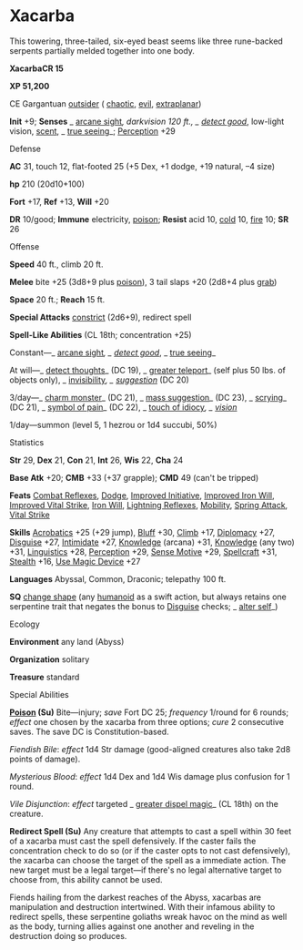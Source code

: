 # Xacarba

This towering, three-tailed, six-eyed beast seems like three rune-backed serpents partially melded together into one body.

**XacarbaCR 15**

**XP 51,200**

CE Gargantuan [outsider](monsters/creatureTypes#_outsider) ( [chaotic](monsters/creatureTypes#_chaotic-subtype), [evil](monsters/creatureTypes#_evil-subtype), [extraplanar](monsters/creatureTypes#_extraplanar-subtype))

**Init** +9; **Senses** _ [arcane sight](additionalMonsters/../spells/arcaneSight#_arcane-sight)_, darkvision 120 ft., _ [detect good](additionalMonsters/../spells/detectGood#_detect-good)_, low-light vision, [scent](monsters/universalMonsterRules#_scent), _ [true seeing](additionalMonsters/../spells/trueSeeing#_true-seeing)_; [Perception](additionalMonsters/../skills/perception#_perception) +29

Defense

**AC** 31, touch 12, flat-footed 25 (+5 Dex, +1 dodge, +19 natural, –4 size)

**hp** 210 (20d10+100)

**Fort** +17, **Ref** +13, **Will** +20

**DR** 10/good; **Immune** electricity, [poison](monsters/universalMonsterRules#_poison-(ex-or-su)); **Resist** acid 10, [cold](monsters/creatureTypes#_cold-subtype) 10, [fire](monsters/creatureTypes#_fire-subtype) 10; **SR** 26

Offense

**Speed** 40 ft., climb 20 ft.

**Melee** bite +25 (3d8+9 plus [poison](monsters/universalMonsterRules#_poison-(ex-or-su))), 3 tail slaps +20 (2d8+4 plus [grab](monsters/universalMonsterRules#_grab))

**Space** 20 ft.; **Reach** 15 ft.

**Special Attacks** [constrict](monsters/universalMonsterRules#_constrict) (2d6+9), redirect spell

**Spell-Like Abilities** (CL 18th; concentration +25)

Constant—_ [arcane sight](additionalMonsters/../spells/arcaneSight#_arcane-sight)_, _ [detect good](additionalMonsters/../spells/detectGood#_detect-good)_, _ [true seeing](additionalMonsters/../spells/trueSeeing#_true-seeing)_

At will—_ [detect thoughts](additionalMonsters/../spells/detectThoughts#_detect-thoughts)_ (DC 19), _ [greater teleport](additionalMonsters/../spells/teleport#_teleport-greater)_ (self plus 50 lbs. of objects only), _ [invisibility](additionalMonsters/../spells/invisibility#_invisibility)_, _ [suggestion](additionalMonsters/../spells/suggestion#_suggestion)_ (DC 20)

3/day—_ [charm monster](additionalMonsters/../spells/charmMonster#_charm-monster)_ (DC 21), _ [mass suggestion](additionalMonsters/../spells/suggestion#_suggestion-mass)_ (DC 23), _ [scrying](additionalMonsters/../spells/scrying#_scrying)_ (DC 21), _ [symbol of pain](additionalMonsters/../spells/symbolOfPain#_symbol-of-pain)_ (DC 22), _ [touch of idiocy](additionalMonsters/../spells/touchOfIdiocy#_touch-of-idiocy)_, _ [vision](additionalMonsters/../spells/vision#_vision)_

1/day—summon (level 5, 1 hezrou or 1d4 succubi, 50%)

Statistics

**Str** 29, **Dex** 21, **Con** 21, **Int** 26, **Wis** 22, **Cha** 24

**Base Atk** +20; **CMB** +33 (+37 grapple); **CMD** 49 (can't be tripped)

**Feats** [Combat Reflexes](additionalMonsters/../feats#_combat-reflexes), [Dodge](additionalMonsters/../feats#_dodge), [Improved Initiative](additionalMonsters/../feats#_improved-initiative), [Improved Iron Will](additionalMonsters/../feats#_improved-iron-will), [Improved Vital Strike](additionalMonsters/../feats#_improved-vital-strike), [Iron Will](additionalMonsters/../feats#_iron-will), [Lightning Reflexes](additionalMonsters/../feats#_lightning-reflexes), [Mobility](additionalMonsters/../feats#_mobility), [Spring Attack](additionalMonsters/../feats#_spring-attack), [Vital Strike](additionalMonsters/../feats#_vital-strike)

**Skills** [Acrobatics](additionalMonsters/../skills/acrobatics#_acrobatics) +25 (+29 jump), [Bluff](additionalMonsters/../skills/bluff#_bluff) +30, [Climb](additionalMonsters/../skills/climb#_climb) +17, [Diplomacy](additionalMonsters/../skills/diplomacy#_diplomacy) +27, [Disguise](additionalMonsters/../skills/disguise#_disguise) +27, [Intimidate](additionalMonsters/../skills/intimidate#_intimidate) +27, [Knowledge](additionalMonsters/../skills/knowledge#_knowledge) (arcana) +31, [Knowledge](additionalMonsters/../skills/knowledge#_knowledge) (any two) +31, [Linguistics](additionalMonsters/../skills/linguistics#_linguistics) +28, [Perception](additionalMonsters/../skills/perception#_perception) +29, [Sense Motive](additionalMonsters/../skills/senseMotive#_sense-motive) +29, [Spellcraft](additionalMonsters/../skills/spellcraft#_spellcraft) +31, [Stealth](additionalMonsters/../skills/stealth#_stealth) +16, [Use Magic Device](additionalMonsters/../skills/useMagicDevice#_use-magic-device) +27

**Languages** Abyssal, Common, Draconic; telepathy 100 ft.

**SQ** [change shape](monsters/universalMonsterRules#_change-shape) (any [humanoid](monsters/creatureTypes#_humanoid) as a swift action, but always retains one serpentine trait that negates the bonus to [Disguise](additionalMonsters/../skills/disguise#_disguise) checks; _ [alter self](additionalMonsters/../spells/alterSelf#_alter-self)_)

Ecology

**Environment** any land (Abyss)

**Organization** solitary

**Treasure** standard

Special Abilities

**[Poison](monsters/universalMonsterRules#_poison-(ex-or-su)) (Su)** Bite—injury; _save_ Fort DC 25; _frequency_ 1/round for 6 rounds; _effect_ one chosen by the xacarba from three options; _cure_ 2 consecutive saves. The save DC is Constitution-based.

_Fiendish Bile_: _effect_ 1d4 Str damage (good-aligned creatures also take 2d8 points of damage).

_Mysterious Blood_: _effect_ 1d4 Dex and 1d4 Wis damage plus confusion for 1 round.

_Vile Disjunction_: _effect_ targeted _ [greater dispel magic](additionalMonsters/../spells/dispelMagic#_dispel-magic-greater)_ (CL 18th) on the creature.

**Redirect Spell (Su)** Any creature that attempts to cast a spell within 30 feet of a xacarba must cast the spell defensively. If the caster fails the concentration check to do so (or if the caster opts to not cast defensively), the xacarba can choose the target of the spell as a immediate action. The new target must be a legal target—if there's no legal alternative target to choose from, this ability cannot be used.

Fiends hailing from the darkest reaches of the Abyss, xacarbas are manipulation and destruction intertwined. With their infamous ability to redirect spells, these serpentine goliaths wreak havoc on the mind as well as the body, turning allies against one another and reveling in the destruction doing so produces.

